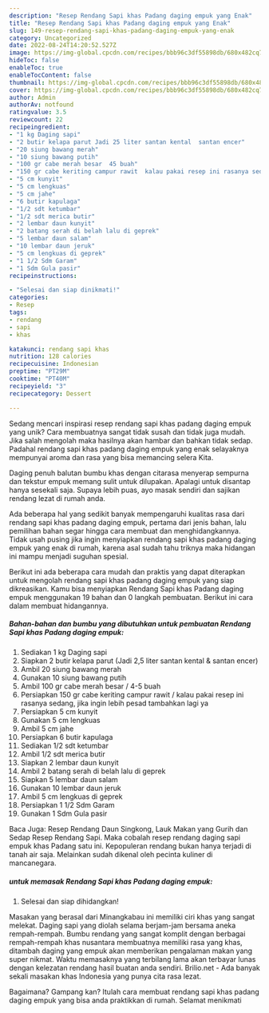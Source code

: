 ```yaml
---
description: "Resep Rendang Sapi khas Padang daging empuk yang Enak"
title: "Resep Rendang Sapi khas Padang daging empuk yang Enak"
slug: 149-resep-rendang-sapi-khas-padang-daging-empuk-yang-enak
category: Uncategorized
date: 2022-08-24T14:20:52.527Z
image: https://img-global.cpcdn.com/recipes/bbb96c3df55898db/680x482cq70/rendang-sapi-khas-padang-daging-empuk-foto-resep-utama.jpg
hideToc: false
enableToc: true
enableTocContent: false
thumbnail: https://img-global.cpcdn.com/recipes/bbb96c3df55898db/680x482cq70/rendang-sapi-khas-padang-daging-empuk-foto-resep-utama.jpg
cover: https://img-global.cpcdn.com/recipes/bbb96c3df55898db/680x482cq70/rendang-sapi-khas-padang-daging-empuk-foto-resep-utama.jpg
author: Admin
authorAv: notfound
ratingvalue: 3.5
reviewcount: 22
recipeingredient:
- "1 kg Daging sapi"
- "2 butir kelapa parut Jadi 25 liter santan kental  santan encer"
- "20 siung bawang merah"
- "10 siung bawang putih"
- "100 gr cabe merah besar  45 buah"
- "150 gr cabe keriting campur rawit  kalau pakai resep ini rasanya sedang jika ingin lebih pesad tambahkan lagi ya"
- "5 cm kunyit"
- "5 cm lengkuas"
- "5 cm jahe"
- "6 butir kapulaga"
- "1/2 sdt ketumbar"
- "1/2 sdt merica butir"
- "2 lembar daun kunyit"
- "2 batang serah di belah lalu di geprek"
- "5 lembar daun salam"
- "10 lembar daun jeruk"
- "5 cm lengkuas di geprek"
- "1 1/2 Sdm Garam"
- "1 Sdm Gula pasir"
recipeinstructions:

- "Selesai dan siap dinikmati!"
categories:
- Resep
tags:
- rendang
- sapi
- khas

katakunci: rendang sapi khas 
nutrition: 128 calories
recipecuisine: Indonesian
preptime: "PT29M"
cooktime: "PT40M"
recipeyield: "3"
recipecategory: Dessert

---
```





Sedang mencari inspirasi resep rendang sapi khas padang daging empuk yang unik? Cara membuatnya sangat tidak susah dan tidak juga mudah. Jika salah mengolah maka hasilnya akan hambar dan bahkan tidak sedap. Padahal rendang sapi khas padang daging empuk yang enak selayaknya mempunyai aroma dan rasa yang bisa memancing selera Kita.





Daging penuh balutan bumbu khas dengan citarasa menyerap sempurna dan tekstur empuk memang sulit untuk dilupakan. Apalagi untuk disantap hanya sesekali saja. Supaya lebih puas, ayo masak sendiri dan sajikan rendang lezat di rumah anda.

Ada beberapa hal yang sedikit banyak mempengaruhi kualitas rasa dari rendang sapi khas padang daging empuk, pertama dari jenis bahan, lalu pemilihan bahan segar hingga cara membuat dan menghidangkannya. Tidak usah pusing jika ingin menyiapkan rendang sapi khas padang daging empuk yang enak di rumah, karena asal sudah tahu triknya maka hidangan ini mampu menjadi suguhan spesial.






Berikut ini ada beberapa cara mudah dan praktis yang dapat diterapkan untuk mengolah rendang sapi khas padang daging empuk yang siap dikreasikan. Kamu bisa menyiapkan Rendang Sapi khas Padang daging empuk menggunakan 19 bahan dan 0 langkah pembuatan. Berikut ini cara dalam membuat hidangannya.

<!--inarticleads1-->

##### Bahan-bahan dan bumbu yang dibutuhkan untuk pembuatan Rendang Sapi khas Padang daging empuk:

1. Sediakan 1 kg Daging sapi
1. Siapkan 2 butir kelapa parut (Jadi 2,5 liter santan kental &amp; santan encer)
1. Ambil 20 siung bawang merah
1. Gunakan 10 siung bawang putih
1. Ambil 100 gr cabe merah besar / 4-5 buah
1. Persiapkan 150 gr cabe keriting campur rawit / kalau pakai resep ini rasanya sedang, jika ingin lebih pesad tambahkan lagi ya
1. Persiapkan 5 cm kunyit
1. Gunakan 5 cm lengkuas
1. Ambil 5 cm jahe
1. Persiapkan 6 butir kapulaga
1. Sediakan 1/2 sdt ketumbar
1. Ambil 1/2 sdt merica butir
1. Siapkan 2 lembar daun kunyit
1. Ambil 2 batang serah di belah lalu di geprek
1. Siapkan 5 lembar daun salam
1. Gunakan 10 lembar daun jeruk
1. Ambil 5 cm lengkuas di geprek
1. Persiapkan 1 1/2 Sdm Garam
1. Gunakan 1 Sdm Gula pasir


Baca Juga: Resep Rendang Daun Singkong, Lauk Makan yang Gurih dan Sedap Resep Rendang Sapi. Maka cobalah resep rendang daging sapi empuk khas Padang satu ini. Kepopuleran rendang bukan hanya terjadi di tanah air saja. Melainkan sudah dikenal oleh pecinta kuliner di mancanegara. 

<!--inarticleads2-->

#####  untuk memasak Rendang Sapi khas Padang daging empuk:


1. Selesai dan siap dihidangkan!

Masakan yang berasal dari Minangkabau ini memiliki ciri khas yang sangat melekat. Daging sapi yang diolah selama berjam-jam bersama aneka rempah-rempah. Bumbu rendang yang sangat komplit dengan berbagai rempah-rempah khas nusantara membuatnya memiliki rasa yang khas, ditambah daging yang empuk akan memberikan pengalaman makan yang super nikmat. Waktu memasaknya yang terbilang lama akan terbayar lunas dengan kelezatan rendang hasil buatan anda sendiri. Brilio.net - Ada banyak sekali masakan khas Indonesia yang punya cita rasa lezat. 

Bagaimana? Gampang kan? Itulah cara membuat rendang sapi khas padang daging empuk yang bisa anda praktikkan di rumah. Selamat menikmati

